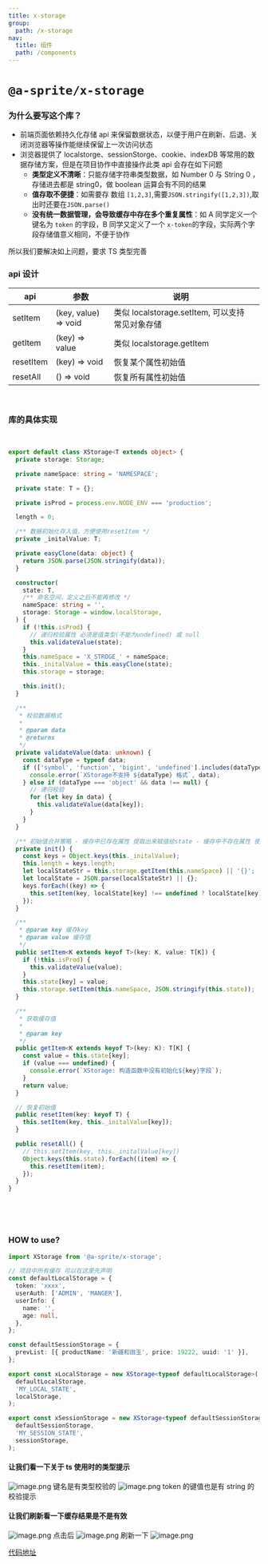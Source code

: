 ```yaml
---
title: x-storage
group:
  path: /x-storage
nav:
  title: 组件
  path: /components
---
```


# `@a-sprite/x-storage`

### 为什么要写这个库？

- 前端页面依赖持久化存储 api 来保留数据状态，以便于用户在刷新、后退、关闭浏览器等操作能继续保留上一次访问状态
- 浏览器提供了 localstorge、sessionStorge、cookie、indexDB 等常用的数据存储方案，但是在项目协作中直接操作此类 api 会存在如下问题
  - **类型定义不清晰**：只能存储字符串类型数据，如 Number 0 与 String 0 ，存储进去都是 string0，做 boolean 运算会有不同的结果
  - **值存取不便捷**：如需要存 数组 `[1,2,3]`,需要`JSON.stringify([1,2,3])`,取出时还要在`JSON.parse()`
  - **没有统一数据管理，会导致缓存中存在多个重复属性**：如 A 同学定义一个键名为 `token` 的字段，B 同学又定义了一个 `x-token`的字段，实际两个字段存储值意义相同，不便于协作

所以我们要解决如上问题，要求 TS 类型完善 ​

### api 设计

| api                           | 参数                 | 说明               |     |
| ----------------------------- | -------------------- | ------------------ | --- |
| setItem                       | (key, value) => void | 类似 localstorage.setItem, 可以支持常见对象存储 |
| getItem                       | (key) => value       |  类似 localstorage.getItem                  |     |
| resetItem                     | (key) => void        | 恢复某个属性初始值 |     |
| resetAll                      | () => void           | 恢复所有属性初始值 |     |

​

### 库的具体实现

​

```ts
export default class XStorage<T extends object> {
  private storage: Storage;

  private nameSpace: string = 'NAMESPACE';

  private state: T = {};

  private isProd = process.env.NODE_ENV === 'production';

  length = 0;

  /** 数据初始化存入值，方便使用resetItem */
  private _initalValue: T;

  private easyClone(data: object) {
    return JSON.parse(JSON.stringify(data));
  }

  constructor(
    state: T,
    /** 命名空间，定义之后不能再修改 */
    nameSpace: string = '',
    storage: Storage = window.localStorage,
  ) {
    if (!this.isProd) {
      // 递归校验属性 必须是值类型(不能为undefined) 或 null
      this.validateValue(state);
    }
    this.nameSpace = 'X_STROGE_' + nameSpace;
    this._initalValue = this.easyClone(state);
    this.storage = storage;

    this.init();
  }

  /**
   * 校验数据格式
   *
   * @param data
   * @returns
   */
  private validateValue(data: unknown) {
    const dataType = typeof data;
    if (['symbol', 'function', 'bigint', 'undefined'].includes(dataType)) {
      console.error(`XStorage不支持 ${dataType} 格式`, data);
    } else if (dataType === 'object' && data !== null) {
      // 递归校验
      for (let key in data) {
        this.validateValue(data[key]);
      }
    }
  }

  /** 初始值合并策略 - 缓存中已存在属性 提取出来赋值给state - 缓存中不存在属性 使用 state 同步给缓存(一般在产品迭代中出现新设置属性会出现) */
  private init() {
    const keys = Object.keys(this._initalValue);
    this.length = keys.length;
    let localStateStr = this.storage.getItem(this.nameSpace) || '{}';
    let localState = JSON.parse(localStateStr) || {};
    keys.forEach((key) => {
      this.setItem(key, localState[key] !== undefined ? localState[key] : this._initalValue[key]);
    });
  }

  /**
   * @param key 缓存key
   * @param value 缓存值
   */
  public setItem<K extends keyof T>(key: K, value: T[K]) {
    if (!this.isProd) {
      this.validateValue(value);
    }
    this.state[key] = value;
    this.storage.setItem(this.nameSpace, JSON.stringify(this.state));
  }

  /**
   * 获取缓存值
   *
   * @param key
   */
  public getItem<K extends keyof T>(key: K): T[K] {
    const value = this.state[key];
    if (value === undefined) {
      console.error(`XStorage: 构造函数中没有初始化${key}字段`);
    }
    return value;
  }

  // 恢复初始值
  public resetItem(key: keyof T) {
    this.setItem(key, this._initalValue[key]);
  }

  public resetAll() {
    // this.setItem(key, this._initalValue[key])
    Object.keys(this.state).forEach((item) => {
      this.resetItem(item);
    });
  }
}
```

​

​

### HOW to use?

```typescript
import XStorage from '@a-sprite/x-storage';

// 项目中所有缓存 可以在这里先声明
const defaultLocalStorage = {
  token: 'xxxx',
  userAuth: ['ADMIN', 'MANGER'],
  userInfo: {
    name: '',
    age: null,
  },
};

const defaultSessionStorage = {
  prevList: [{ productName: '新疆和田玉', price: 19222, uuid: '1' }],
};

export const xLocalStorage = new XStorage<typeof defaultLocalStorage>(
  defaultLocalStorage,
  'MY_LOCAL_STATE',
  localStorage,
);

export const xSessionStorage = new XStorage<typeof defaultSessionStorage>(
  defaultSessionStorage,
  'MY_SESSION_STATE',
  sessionStorage,
);
```

#### 让我们看一下关于 ts 使用时的类型提示

![image.png](https://cdn.nlark.com/yuque/0/2022/png/247808/1642579729175-b9940f78-4d8d-4c1e-b371-2caff410ac1f.png#clientId=uc945c988-df7e-4&crop=0&crop=0&crop=1&crop=1&from=paste&height=162&id=u5d24444d&margin=%5Bobject%20Object%5D&name=image.png&originHeight=324&originWidth=1482&originalType=binary&ratio=1&rotation=0&showTitle=false&size=295074&status=done&style=none&taskId=u027da68a-962d-4c2f-9642-5ccba977a1f&title=&width=741) 键名是有类型校验的 ![image.png](https://cdn.nlark.com/yuque/0/2022/png/247808/1642579802750-d4d3002c-0c55-4bd1-891c-b2e47038703d.png#clientId=uc945c988-df7e-4&crop=0&crop=0&crop=1&crop=1&from=paste&height=188&id=u35497924&margin=%5Bobject%20Object%5D&name=image.png&originHeight=376&originWidth=1686&originalType=binary&ratio=1&rotation=0&showTitle=false&size=221661&status=done&style=none&taskId=udeae3e97-951f-4c3a-963f-8c63690d453&title=&width=843) token 的键值也是有 string 的校验提示

#### 让我们刷新看一下缓存结果是不是有效

![image.png](https://cdn.nlark.com/yuque/0/2022/png/247808/1642579978883-9b4b52a3-cf70-4728-8e05-f10d2a4a708f.png#clientId=uc945c988-df7e-4&crop=0&crop=0&crop=1&crop=1&from=paste&height=148&id=uf1b2546e&margin=%5Bobject%20Object%5D&name=image.png&originHeight=296&originWidth=480&originalType=binary&ratio=1&rotation=0&showTitle=false&size=37433&status=done&style=none&taskId=u9d31d525-9cb4-4fd5-88db-fa82877f97d&title=&width=240) 点击后 ![image.png](https://cdn.nlark.com/yuque/0/2022/png/247808/1642580005049-a27810ff-e9ef-4be6-a2a9-f62be976c2ee.png#clientId=uc945c988-df7e-4&crop=0&crop=0&crop=1&crop=1&from=paste&height=133&id=u6789ddf8&margin=%5Bobject%20Object%5D&name=image.png&originHeight=266&originWidth=484&originalType=binary&ratio=1&rotation=0&showTitle=false&size=35834&status=done&style=none&taskId=u4d40827d-0fe5-4a17-aea5-d4acaa12b6f&title=&width=242) 刷新一下 ![image.png](https://cdn.nlark.com/yuque/0/2022/png/247808/1642580026180-7254cd74-8581-4afe-a436-e5e5bedfbf1a.png#clientId=uc945c988-df7e-4&crop=0&crop=0&crop=1&crop=1&from=paste&height=137&id=u41f1d2f6&margin=%5Bobject%20Object%5D&name=image.png&originHeight=274&originWidth=512&originalType=binary&ratio=1&rotation=0&showTitle=false&size=37995&status=done&style=none&taskId=u67f2ef44-1415-4eb6-a4cd-6132fdc668c&title=&width=256)



 [代码地址](https://codesandbox.io/s/throbbing-waterfall-52fre?file=/src/views/Home.tsx) ​

​
